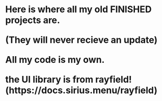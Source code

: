 <!DOCTYPE html>
<html>
<body>
    <h1>
      <strong>
          <p>
              Here is where all my old FINISHED projects are.
          </p>
          <p>
            (They will never recieve an update)
          </p>
          <p>
                    All my code is my own.
          </p>
          <p>
              the UI library is from rayfield! (https://docs.sirius.menu/rayfield)
          </p>
    </strong>
    </h1>
</body>
</html>
